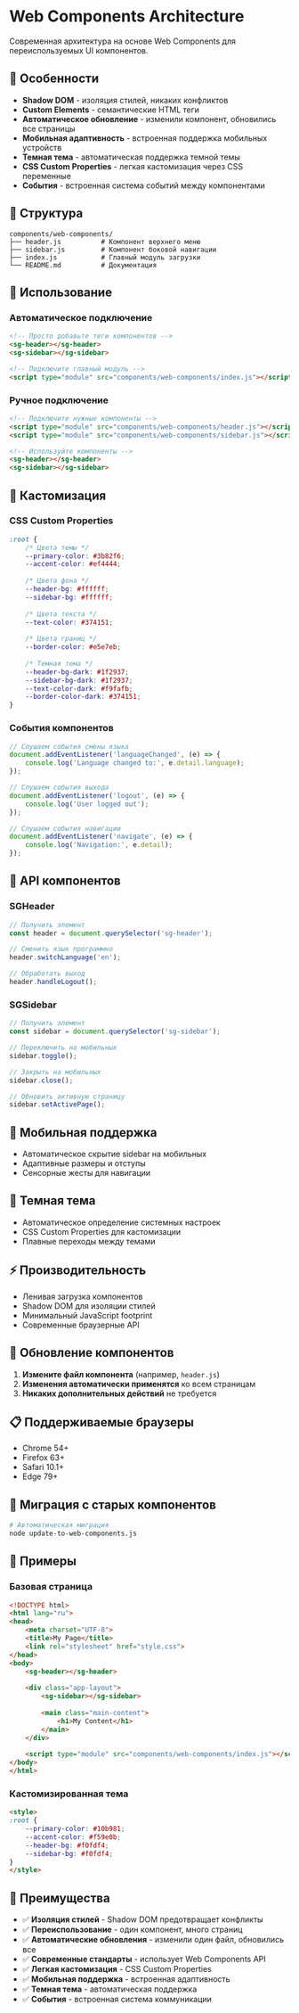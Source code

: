# Web Components Architecture

Современная архитектура на основе Web Components для переиспользуемых UI компонентов.

## 🚀 Особенности

- **Shadow DOM** - изоляция стилей, никаких конфликтов
- **Custom Elements** - семантические HTML теги
- **Автоматическое обновление** - изменили компонент, обновились все страницы
- **Мобильная адаптивность** - встроенная поддержка мобильных устройств
- **Темная тема** - автоматическая поддержка темной темы
- **CSS Custom Properties** - легкая кастомизация через CSS переменные
- **События** - встроенная система событий между компонентами

## 📁 Структура

```
components/web-components/
├── header.js          # Компонент верхнего меню
├── sidebar.js         # Компонент боковой навигации
├── index.js           # Главный модуль загрузки
└── README.md          # Документация
```

## 🎯 Использование

### Автоматическое подключение

```html
<!-- Просто добавьте теги компонентов -->
<sg-header></sg-header>
<sg-sidebar></sg-sidebar>

<!-- Подключите главный модуль -->
<script type="module" src="components/web-components/index.js"></script>
```

### Ручное подключение

```html
<!-- Подключите нужные компоненты -->
<script type="module" src="components/web-components/header.js"></script>
<script type="module" src="components/web-components/sidebar.js"></script>

<!-- Используйте компоненты -->
<sg-header></sg-header>
<sg-sidebar></sg-sidebar>
```

## 🎨 Кастомизация

### CSS Custom Properties

```css
:root {
    /* Цвета темы */
    --primary-color: #3b82f6;
    --accent-color: #ef4444;
    
    /* Цвета фона */
    --header-bg: #ffffff;
    --sidebar-bg: #ffffff;
    
    /* Цвета текста */
    --text-color: #374151;
    
    /* Цвета границ */
    --border-color: #e5e7eb;
    
    /* Темная тема */
    --header-bg-dark: #1f2937;
    --sidebar-bg-dark: #1f2937;
    --text-color-dark: #f9fafb;
    --border-color-dark: #374151;
}
```

### События компонентов

```javascript
// Слушаем события смены языка
document.addEventListener('languageChanged', (e) => {
    console.log('Language changed to:', e.detail.language);
});

// Слушаем события выхода
document.addEventListener('logout', (e) => {
    console.log('User logged out');
});

// Слушаем события навигации
document.addEventListener('navigate', (e) => {
    console.log('Navigation:', e.detail);
});
```

## 🔧 API компонентов

### SGHeader

```javascript
// Получить элемент
const header = document.querySelector('sg-header');

// Сменить язык программно
header.switchLanguage('en');

// Обработать выход
header.handleLogout();
```

### SGSidebar

```javascript
// Получить элемент
const sidebar = document.querySelector('sg-sidebar');

// Переключить на мобильных
sidebar.toggle();

// Закрыть на мобильных
sidebar.close();

// Обновить активную страницу
sidebar.setActivePage();
```

## 📱 Мобильная поддержка

- Автоматическое скрытие sidebar на мобильных
- Адаптивные размеры и отступы
- Сенсорные жесты для навигации

## 🌙 Темная тема

- Автоматическое определение системных настроек
- CSS Custom Properties для кастомизации
- Плавные переходы между темами

## ⚡ Производительность

- Ленивая загрузка компонентов
- Shadow DOM для изоляции стилей
- Минимальный JavaScript footprint
- Современные браузерные API

## 🔄 Обновление компонентов

1. **Измените файл компонента** (например, `header.js`)
2. **Изменения автоматически применятся** ко всем страницам
3. **Никаких дополнительных действий** не требуется

## 📋 Поддерживаемые браузеры

- Chrome 54+
- Firefox 63+
- Safari 10.1+
- Edge 79+

## 🚀 Миграция с старых компонентов

```bash
# Автоматическая миграция
node update-to-web-components.js
```

## 📝 Примеры

### Базовая страница

```html
<!DOCTYPE html>
<html lang="ru">
<head>
    <meta charset="UTF-8">
    <title>My Page</title>
    <link rel="stylesheet" href="style.css">
</head>
<body>
    <sg-header></sg-header>
    
    <div class="app-layout">
        <sg-sidebar></sg-sidebar>
        
        <main class="main-content">
            <h1>My Content</h1>
        </main>
    </div>
    
    <script type="module" src="components/web-components/index.js"></script>
</body>
</html>
```

### Кастомизированная тема

```html
<style>
:root {
    --primary-color: #10b981;
    --accent-color: #f59e0b;
    --header-bg: #f0fdf4;
    --sidebar-bg: #f0fdf4;
}
</style>
```

## 🎯 Преимущества

- ✅ **Изоляция стилей** - Shadow DOM предотвращает конфликты
- ✅ **Переиспользование** - один компонент, много страниц
- ✅ **Автоматические обновления** - изменили один файл, обновились все
- ✅ **Современные стандарты** - использует Web Components API
- ✅ **Легкая кастомизация** - CSS Custom Properties
- ✅ **Мобильная поддержка** - встроенная адаптивность
- ✅ **Темная тема** - автоматическая поддержка
- ✅ **События** - встроенная система коммуникации
